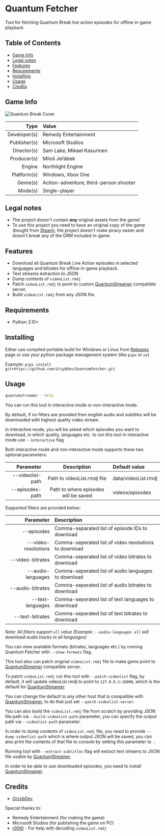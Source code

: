 # Quantum Fetcher

Tool for fetching Quantum Break live action episodes for offline in-game playback

Table of Contents
-----------------
- [Game Info](#game-info)
- [Legal notes](#legal-notes)
- [Features](#features)
- [Requirements](#build-requirements)
- [Installing](#installing)
- [Usage](#usage)
- [Credits](#credits)

Game Info
---------
![Quantum Break Cover](https://upload.wikimedia.org/wikipedia/en/d/d9/Quantum_Break_cover.jpg "Quantum Break Cover")

|         Type | Value                                                        |
|-------------:|:-------------------------------------------------------------|
| Developer(s) | Remedy Entertainment                                         |
| Publisher(s) | Microsoft Studios                                            |
|  Director(s) | Sam Lake, Mikael Kasurinen                                   |
|  Producer(s) | Miloš Jeřábek                                                |
|       Engine | Northlight Engine                                            |
|  Platform(s) | Windows, Xbox One                                            |
|     Genre(s) | Action-adventure, third-person shooter                       |
|      Mode(s) | Single-player                                                |

Legal notes
-----------

- The project doesn't contain ***any*** original assets from the game!
- To use this project you need to have an original copy of the game (bought from [Steam](https://store.steampowered.com/app/474960/Quantum_Break/)), the project doesn't make piracy easier and doesn't break any of the DRM included in-game.

Features
--------

- Download all Quantum Break Live Action episodes in selected languages and bitrates for offline in-game playback.
- Text streams extraction to JSON
- Dump contents of `videoList.rmdj`
- Patch `videoList.rmdj` to point to custom [QuantumStreamer](https://github.com/GrzybDev/QuantumStreamer.git) compatible server.
- Build `videoList.rmdj` from any JSON file.

Requirements
------------

- Python 3.10+

Installing
----------

Either use compiled portable build for Windows or Linux from [Releases](https://github.com/GrzybDev/QuantumFetcher/releases) page or use your python package management system (like `pipx` or `uv`)

Example:
`pipx install git+https://github.com/GrzybDev/QuantumFetcher.git`

Usage
-----

```sh
quantumstreamer --help
```

You can run this tool in interactive mode or non-interactive mode.

By default, if no filters are provided then english audio and subtitles will be downloaded with highest quality video stream.

In interactive mode, you will be asked which episodes you want to download, in which quality, languages etc. to run this tool in interactive mode use `--interactive` flag

Both interactive mode and non-interactive mode supports these two optional parameters:

| Parameter         | Description                          | Default value       |
|------------------:|:------------------------------------:|:--------------------|
| --videolist-path  | Path to videoList.rmdj file          | data/videoList.rmdj |
| --episodes-path   | Path to where episodes will be saved | videos/episodes     |

Supported filters are provided below:

| Parameter             | Description                                           |
|----------------------:|:------------------------------------------------------|
| --episodes            | Comma-separated list of episode IDs to download       |
| --video-resolutions   | Comma-seperated list of video resolutions to download |
| --video-bitrates      | Comma-seperated list of video bitrates to download    |
| --audio-languages     | Comma-seperated list of audio languages to download   |
| --audio-bitrates      | Comma-seperated list of audio bitrates to download    |
| --text-languages      | Comma-seperated list of text languages to download    |
| --text-bitrates       | Comma-seperated list of text bitrates to download     |

*Note: All filters support `all` value (Example: `--audio-languages all` will download audio tracks in all languages)*

You can view available formats (bitrates, languages etc.) by running Quantum Fetcher with `--show-formats` flag.

This tool also can patch original `videoList.rmdj` file to make game point to [QuantumStreamer](https://github.com/GrzybDev/QuantumStreamer.git) compatible server.

To patch `videoList.rmdj` run this tool with `--patch-videolist` flag, by default, it will update videoList.rmdj to point to `127.0.0.1:10000`, which is the default for [QuantumStreamer](https://github.com/GrzybDev/QuantumStreamer.git).

You can change the default to any other host that is compatible with [QuantumStreamer](https://github.com/GrzybDev/QuantumStreamer.git), to do that just set `--patch-videolist-server`.

You can also build the `videoList.rmdj` file from scratch by providing JSON file path via `--build-videolist-path` parameter, you can specify the output path via `--videolist-path` parameter.

In order to dump contents of `videoList.rmdj` file, you need to provide `--dump-videolist-path` which is where output JSON will be saved, you can also print the contents of that file to console by setting this parameter to `-`.

Running tool with `--extract-subtitles` flag will extract text streams to JSON file usable by [QuantumStreamer](https://github.com/GrzybDev/QuantumStreamer.git)

In order to be able to use downloaded episodes, you need to install [QuantumStreamer](https://github.com/GrzybDev/QuantumStreamer.git).

Credits
-------

- [GrzybDev](https://grzyb.dev)

Special thanks to:
- Remedy Entertainment (for making the game)
- Microsoft Studios (for publishing the game on PC)
- [r00t0](https://github.com/cleverzaq) - For help with decoding `videoList.rmdj`
